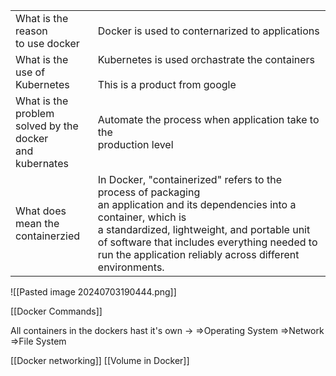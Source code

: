 
|                                                               |                                                                                                                                                                                                                                                                                                |
| ------------------------------------------------------------- | ---------------------------------------------------------------------------------------------------------------------------------------------------------------------------------------------------------------------------------------------------------------------------------------------- |
| What is the reason <br>to use docker                          | Docker is used to conternarized to applications                                                                                                                                                                                                                                                |
| What is the use of<br>Kubernetes                              | Kubernetes is used orchastrate the containers<br><br>This is a product from google                                                                                                                                                                                                             |
| What is the problem<br>solved by the docker<br>and kubernates | Automate the process when application take to the <br>production level                                                                                                                                                                                                                         |
| What does mean the<br>containerzied                           | In Docker, "containerized" refers to the process of packaging<br> an application and its dependencies into a container, which is<br> a standardized, lightweight, and portable unit of software that includes everything needed to run the application reliably across different environments. |
![[Pasted image 20240703190444.png]]

[[Docker Commands]]

All containers in the dockers hast it's own ->
=>Operating System
=>Network
=>File System

[[Docker networking]]
[[Volume in Docker]]

